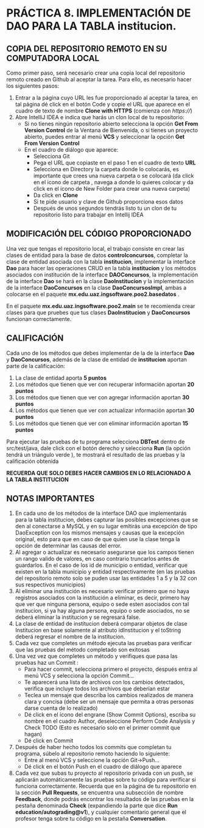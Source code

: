 # PRÁCTICA 8. IMPLEMENTACIÓN DE DAO PARA LA TABLA institucion.

## COPIA DEL REPOSITORIO REMOTO EN SU COMPUTADORA LOCAL

Como primer paso, será necesario crear una copia local del repositorio remoto creado en Github al aceptar la tarea. Para ello, es necesario hacer los siguientes pasos:
1. Entrar a la página cuyo URL les fue proporcionado al aceptar la tarea, en tal página dé click en el botón Code y copie el URL que aparece en el cuadro de texto de nombre **Clone with HTTPS** (comienza con *https://*)
2. Abre IntelliJ IDEA e indica que harás un clon local de tu repositorio:
   - Si no tienes ningún repositorio abierto selecciona la opción **Get From Version Control** de la Ventana de Bienvenida, o si tienes un proyecto abierto, puedes entrar al menú **VCS** y seleccionar la opción **Get From Version Control**
   - En el cuadro de diálogo que aparece:
     - Selecciona Git
     - Pega el URL que copiaste en el paso 1  en el cuadro de texto **URL**
     - Selecciona en Directory la carpeta donde lo colocarás, es importante que crees una nueva carpeta o se colocará (da click en el icono de carpeta , navega a donde lo quieres colocar y da click en el icono de New Folder para crear una nueva carpeta)
     - Da click en **Clone**
     - Si te pide usuario y clave de Github proporciona esos datos
     - Después de unos segundos tendrás listo tu un clon de tu repositorio listo para trabajar en Intellij IDEA

## MODIFICACIÓN DEL CÓDIGO PROPORCIONADO
Una vez que tengas el repositorio local, el trabajo consiste en crear las clases de entidad para la base de datos **controlconcursos**, completar la clase de entidad asociada con la tabla **institucion**,  implementar la interface **Dao<T>** para hacer las operaciones CRUD en la tabla **institucion** y los métodos asociados con institución de la interface  **DAOConcursos**, la implementación de la interface **Dao<T>** se hará en la clase **DaoInstitucion** y la implementación de la interface **DaoConcursos** en la clase **DaoConcursosImpl**, ambas a colocarse en el paquete **mx.edu.uaz.ingsoftware.poo2.basedatos** .

En el paquete **mx.edu.uaz.ingsoftware.poo2.main** se te recomienda crear clases para que pruebes que tus clases **DaoInstitucion** y **DaoConcursos** funcionan correctamente.

## CALIFICACIÓN
Cada uno de los métodos que debes implementar de la de la interface **Dao<T>** y **DaoConcursos**, además de la clase de entidad de **institucion** aportan parte de la calificación:

1. La clase de entidad aporta  **5 puntos**
2. Los métodos que tienen que ver con recuperar información aportan **20 puntos**
3. Los métodos que tienen que ver con agregar información aportan **30 puntos**
4. Los métodos que tienen que ver con actualizar información aportan **30 puntos**
5. Los métodos que tienen que ver con eliminar información aportan **15 puntos**

Para ejecutar las pruebas de tu programa selecciona **DBTest** dentro de src/test/java, dale click con el botón derecho y selecciona **Run** (la opción tendrá un triángulo verde ), te mostrará el resultado de las pruebas y la calificación obtenida

**RECUERDA QUE SOLO DEBES HACER CAMBIOS EN LO RELACIONADO A LA TABLA INSTITUCION** 

## NOTAS IMPORTANTES
1. En cada uno de los métodos de la interface DAO<T> que implementarás para la tabla institucion, debes capturar las posibles excepciones que se den al conectarse a MySQL y en su lugar emitirás una excepción de tipo DaoException con los mismos mensajes y causas que la excepción original, esto para que en caso de que quien use la clase tenga la opción de determinar las causas del error.
2. Al agregar o actualizar es necesario asegurarse que los campos tienen un rango valido de valores, en caso contrario truncarlos antes de guardarlos. En el caso de los id de municipio o entidad, verificar que existen en la tabla municipio y entidad respectivamente (en las pruebas del repositorio remoto solo se puden usar las entidades 1 a 5 y la 32 con sus respectivos municipios)
3. Al eliminar una institución es necesario verificar primero que no haya registros asociados con la institución a eliminar, es decir, primero hay que ver que ninguna persona, equipo o sede esten asociados con tal institucion, si ya hay alguna persona, equipo o sede asociados, no se deberá eliminar la institucion y se regresará false.
4. La clase de entidad de institucion deberá comparar objetos de clase Institucion en base solamente al atributo idInstitucion y el toString deberá regresar el nombre de la institucion.
4. Cada vez que completes un método ejecuta las pruebas para verificar que las pruebas del método completado son exitosas
5. Una vez vez que completes un método y verifiques que pasa las pruebas haz un Commit : 
   - Para hacer commit, selecciona primero el proyecto, después entra al menú VCS y selecciona la opción Commit...
   - Te aparecerá una lista de archivos con los cambios detectados, verifica que incluye todos los archivos que deberían estar
   - Teclea un mensaje que describa los cambios realizados de manera clara y concisa (debe ser un mensaje que permita a otras personas darse cuenta de lo realizado)
   - Dé click en el ícono del engrane (Show Commit Options), escriba su nombre en el cuadro Author, deseleccione Perform Code Analysis y Check TODO (Esto es necesario solo en el primer commit que hagan)
   - Dé click en Commit
6. Después de haber hecho todos los commits que completan tu programa, súbelo al repositorio remoto haciendo lo siguiente:
   - Entre al menú VCS y seleccione la opción Git->Push...
   - Dé click en el botón Push en el cuadro de diálogo que aparece
7. Cada vez que subas tu proyecto al repositorio privada con un push, se aplicarán automáticamente las pruebas sobre tu código para verificar si funciona correctamente. Recuerda que en la página de tu repositorio en la sección **Pull Requests**, se encuentra una subsección de nombre **Feedback**, donde podrás encontrar los resultados de las pruebas en la pestaña denominada **Check** (expandiendo la parte que dice **Run education/autograding@v1**), y cualquier comentario general que el profesor tenga sobre tu código en la pestaña **Conversation**. 
